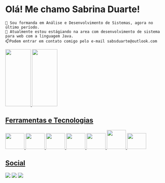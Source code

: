 # Olá! Me chamo Sabrina Duarte!

  
   
    🌱 Sou formanda em Análise e Desenvolvimento de Sistemas, agora no último período.
    🔭 Atualmente estou estágiando na area com desenvolvimento de sistema para web com a linguagem Java.
    📫Podem entrar em contato comigo pelo e-mail sabsduarte@outlook.com


<div>
<a href="https://github.com/saduarte">
<img height="180em" src="https://github-readme-stats.vercel.app/api/top-langs/?username=saduarte&layout=compact&langs_count=7&theme=buefy" width="80" height="80"/>
<img height="180em" src="https://github-readme-stats.vercel.app/api?username=saduarte&show_icons=true&theme=buefy&include_all_commits=true&count_private=true" width="80" height="80"/> 
</div>

## Ferramentas e Tecnologias

<img src="https://cdn.jsdelivr.net/gh/devicons/devicon/icons/git/git-plain.svg" width="60" height="50"/> <img src="https://cdn.jsdelivr.net/gh/devicons/devicon/icons/github/github-original-wordmark.svg" width="60" height="50"/>
<img src="https://cdn.jsdelivr.net/gh/devicons/devicon/icons/html5/html5-original-wordmark.svg" width="60" height="50"/>
<img src="https://cdn.jsdelivr.net/gh/devicons/devicon/icons/angularjs/angularjs-original.svg" width="60" height="50"/>
<img src="https://cdn.jsdelivr.net/gh/devicons/devicon/icons/spring/spring-original.svg" width="60" height="50"/>
<img src="https://cdn.jsdelivr.net/gh/devicons/devicon/icons/mysql/mysql-original-wordmark.svg" width="60" height="60"/> 
<img src="https://cdn.jsdelivr.net/gh/devicons/devicon/icons/java/java-original-wordmark.svg" width="60" height="50"/>


## Social
<div>
<a href="https://instagram.com/eusabbrina" target="_blank"><img src="https://img.shields.io/badge/-Instagram-%23E4405F?style=for-the-badge&logo=instagram&logoColor=white" target="_blank"></a>
<a href="https://www.linkedin.com/in/sabsduarte" target="_blank"><img src="https://img.shields.io/badge/-LinkedIn-%230077B5?style=for-the-badge&logo=linkedin&logoColor=white" target="_blank"></a> 
<a href="https://api.whatsapp.com/send?phone=5531990676226"><img src="https://img.shields.io/badge/WhatsApp-25D366?style=for-the-badge&amp;logo=whatsapp&amp;logoColor=white" style="max-width: 100%;"></a> 
</div>



<!--
**saduarte/saduarte** is a ✨ _special_ ✨ repository because its `README.md` (this file) appears on your GitHub profile.

Here are some ideas to get you started:

- 🔭 I’m currently working on ...
- 🌱 I’m currently learning ...
- 👯 I’m looking to collaborate on ...
- 🤔 I’m looking for help with ...
- 💬 Ask me about ...
- 📫 How to reach me: ...
- 😄 Pronouns: ...
- ⚡ Fun fact: ...
-->
